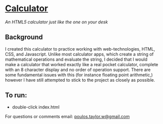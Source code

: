 [Calculator ](https://github.com/tpoulos/Calculator)
===========================================
_An HTML5 calculator just like the one on your desk_


Background
----------
I created this calculator to practice working with web-technologies, HTML, CSS, and Javascript.
Unlike most calculator apps, which create a string of mathematical operations and evaluate the string, I decided that I would make a calculator that worked
exactly like a real pocket calculator, complete with an 8 character display and no order of operation support. There are some fundamental issues with this (for instance floating point arithmetic,) however I have still attempted to stick to the project as closely as possible.

To run:
-------------------
*	double-click index.html


For questions or comments email:
<poulos.taylor.w@gmail.com>